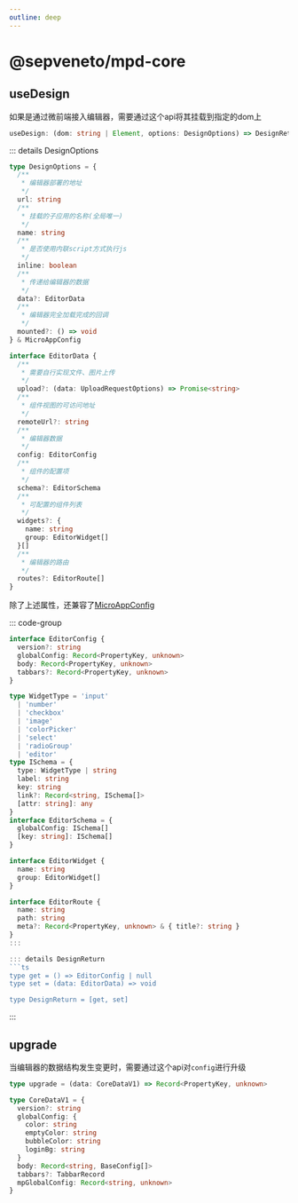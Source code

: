 ```yaml
---
outline: deep
---
```

# @sepveneto/mpd-core

## useDesign

如果是通过微前端接入编辑器，需要通过这个api将其挂载到指定的dom上

```ts
useDesign: (dom: string | Element, options: DesignOptions) => DesignReturn
```

::: details DesignOptions
```ts
type DesignOptions = {
  /**
   * 编辑器部署的地址 
   */
  url: string
  /**
   * 挂载的子应用的名称(全局唯一)
   */
  name: string
  /**
   * 是否使用内联script方式执行js
   */
  inline: boolean
  /**
   * 传递给编辑器的数据
   */
  data?: EditorData
  /**
   * 编辑器完全加载完成的回调
   */
  mounted?: () => void
} & MicroAppConfig

interface EditorData {
  /**
   * 需要自行实现文件、图片上传
   */
  upload?: (data: UploadRequestOptions) => Promise<string>
  /**
   * 组件视图的可访问地址
   */
  remoteUrl?: string
  /**
   * 编辑器数据
   */
  config: EditorConfig
  /**
   * 组件的配置项
   */
  schema?: EditorSchema
  /**
   * 可配置的组件列表
   */
  widgets?: {
    name: string
    group: EditorWidget[]
  }[]
  /**
   * 编辑器的路由
   */
  routes?: EditorRoute[]
}
```
除了上述属性，还兼容了[MicroAppConfig](https://micro-zoe.com/docs/1.x/#/zh-cn/api?id=renderapp)


::: code-group
```ts [EditorConfig]
interface EditorConfig {
  version?: string
  globalConfig: Record<PropertyKey, unknown>
  body: Record<PropertyKey, unknown>
  tabbars?: Record<PropertyKey, unknown>
}
```
```ts [EditorSchema]
type WidgetType = 'input'
  | 'number'
  | 'checkbox'
  | 'image'
  | 'colorPicker'
  | 'select'
  | 'radioGroup'
  | 'editor'
type ISchema = {
  type: WidgetType | string
  label: string
  key: string
  link?: Record<string, ISchema[]>
  [attr: string]: any
}
interface EditorSchema = {
  globalConfig: ISchema[]
  [key: string]: ISchema[]
}
```
```ts [EditorWidget]
interface EditorWidget {
  name: string
  group: EditorWidget[]
}
```
```ts [EditorRoute]
interface EditorRoute {
  name: string
  path: string
  meta?: Record<PropertyKey, unknown> & { title?: string }
}
:::

::: details DesignReturn
```ts
type get = () => EditorConfig | null
type set = (data: EditorData) => void

type DesignReturn = [get, set]
```
:::

## upgrade

当编辑器的数据结构发生变更时，需要通过这个api对`config`进行升级

```ts
type upgrade = (data: CoreDataV1) => Record<PropertyKey, unknown>

type CoreDataV1 = {
  version?: string
  globalConfig: {
    color: string
    emptyColor: string
    bubbleColor: string
    loginBg: string
  }
  body: Record<string, BaseConfig[]>
  tabbars?: TabbarRecord
  mpGlobalConfig: Record<string, unknown>
}
```
